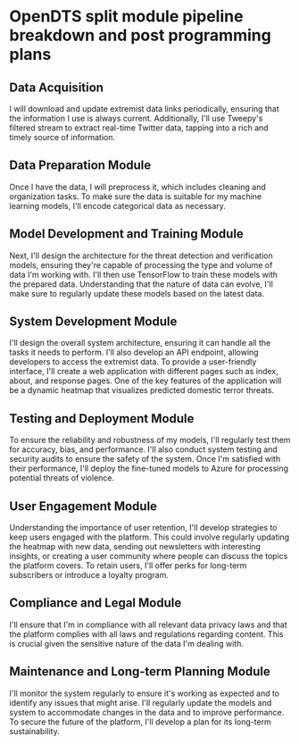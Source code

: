 # OpenDTS split module pipeline breakdown and post programming plans

## Data Acquisition
I will download and update extremist data links periodically, ensuring that the information I use is always current. Additionally, I'll use Tweepy's filtered stream to extract real-time Twitter data, tapping into a rich and timely source of information.

## Data Preparation Module
Once I have the data, I will preprocess it, which includes cleaning and organization tasks. To make sure the data is suitable for my machine learning models, I'll encode categorical data as necessary.

## Model Development and Training Module
Next, I'll design the architecture for the threat detection and verification models, ensuring they're capable of processing the type and volume of data I'm working with. I'll then use TensorFlow to train these models with the prepared data. Understanding that the nature of data can evolve, I'll make sure to regularly update these models based on the latest data.

## System Development Module
I'll design the overall system architecture, ensuring it can handle all the tasks it needs to perform. I'll also develop an API endpoint, allowing developers to access the extremist data. To provide a user-friendly interface, I'll create a web application with different pages such as index, about, and response pages. One of the key features of the application will be a dynamic heatmap that visualizes predicted domestic terror threats.

## Testing and Deployment Module
To ensure the reliability and robustness of my models, I'll regularly test them for accuracy, bias, and performance. I'll also conduct system testing and security audits to ensure the safety of the system. Once I'm satisfied with their performance, I'll deploy the fine-tuned models to Azure for processing potential threats of violence.

## User Engagement Module
Understanding the importance of user retention, I'll develop strategies to keep users engaged with the platform. This could involve regularly updating the heatmap with new data, sending out newsletters with interesting insights, or creating a user community where people can discuss the topics the platform covers. To retain users, I'll offer perks for long-term subscribers or introduce a loyalty program.

## Compliance and Legal Module
I'll ensure that I'm in compliance with all relevant data privacy laws and that the platform complies with all laws and regulations regarding content. This is crucial given the sensitive nature of the data I'm dealing with.

## Maintenance and Long-term Planning Module
I'll monitor the system regularly to ensure it's working as expected and to identify any issues that might arise. I'll regularly update the models and system to accommodate changes in the data and to improve performance. To secure the future of the platform, I'll develop a plan for its long-term sustainability.